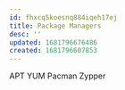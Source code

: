 ```yaml
---
id: fhxcq5koesnq884iqeh17ej
title: Package Managers
desc: ''
updated: 1681796676486
created: 1681796607853
---
```

APT
YUM
Pacman
Zypper